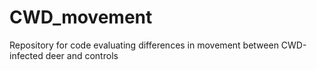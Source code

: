 # CWD_movement
Repository for code evaluating differences in movement between CWD-infected deer and controls
